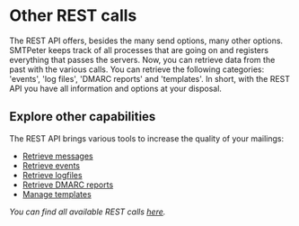# Other REST calls

The REST API offers, besides the many send options, many other options.
SMTPeter keeps track of all processes that are going on and registers everything
that passes the servers. Now, you can retrieve data from the past with the various
calls. You can retrieve the following categories: 'events', 'log files', 'DMARC reports'
and 'templates'. In short, with the REST API you have all information and options at your disposal.

## Explore other capabilities  

The REST API brings various tools to increase the quality of your mailings:

* [Retrieve messages](rest-messages)
* [Retrieve events](rest-events)
* [Retrieve logfiles](rest-logfiles)
* [Retrieve DMARC reports](rest-dmarc)
* [Manage templates](rest-templates)

*You can find all available REST calls [here](all-rest-calls).*
